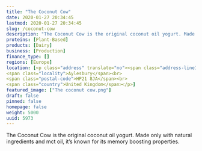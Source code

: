 ```yaml
---
title: "The Coconut Cow"
date: 2020-01-27 20:34:45
lastmod: 2020-01-27 20:34:45
slug: /coconut-cow
description: "The Coconut Cow is the original coconut oil yogurt. Made only with natural ingredients and mct oil, it’s known for its memory boosting properties."
proteins: [Plant-Based]
products: [Dairy]
business: [Production]
finance_type: []
regions: [Europe]
location: [<p class="address" translate="no"><span class="address-line1">Ceely Road</span><br>
<span class="locality">Aylesbury</span><br>
<span class="postal-code">HP21 8JA</span><br>
<span class="country">United Kingdom</span></p>]
featured_image: ["The coconut cow.png"]
draft: false
pinned: false
homepage: false
weight: 5000
uuid: 5973
---
```

<p>The Coconut Cow is the original coconut oil yogurt. Made only with natural ingredients and mct oil, it’s known for its memory boosting properties.</p>

